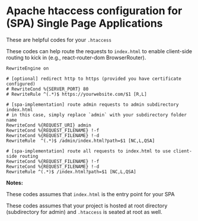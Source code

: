<h1>Apache htaccess configuration for (SPA) Single Page Applications</h1>

<p>These are helpful codes for your <code>.htaccess</code></p>
<p>These codes can help route the requests to <code>index.html</code> to enable client-side routing to kick in (e.g., react-router-dom BrowserRouter).</p>

```
RewriteEngine on

# [optional] redirect http to https (provided you have certificate configured)
# RewriteCond %{SERVER_PORT} 80
# RewriteRule ^(.*)$ https://yourwebsite.com/$1 [R,L]

# [spa-implementation] route admin requests to admin subdirectory index.html
# in this case, simply replace `admin` with your subdirectory folder name
RewriteCond %{REQUEST_URI} admin
RewriteCond %{REQUEST_FILENAME} !-f
RewriteCond %{REQUEST_FILENAME} !-d
RewriteRule  ^(.*)$ /admin/index.html?path=$1 [NC,L,QSA]

# [spa-implementation] route all requests to index.html to use client-side routing
RewriteCond %{REQUEST_FILENAME} !-f
RewriteCond %{REQUEST_FILENAME} !-d
RewriteRule ^(.*)$ /index.html?path=$1 [NC,L,QSA]
```
<b>Notes:</b><br>
<p>These codes assumes that <code>index.html</code> is the entry point for your SPA</p>
<p>These codes assumes that your project is hosted at root directory (subdirectory for admin) and <code>.htaccess</code> is seated at root as well.</p>
